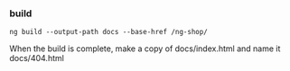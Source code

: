 ### build
```
ng build --output-path docs --base-href /ng-shop/
```

When the build is complete, make a copy of docs/index.html and name it docs/404.html
